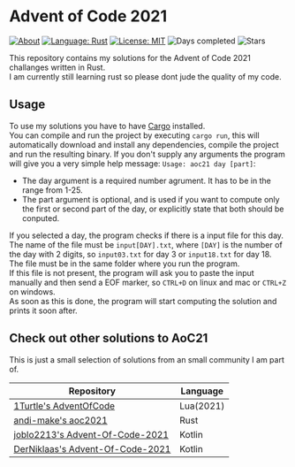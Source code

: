 # Advent of Code 2021

[![About](https://img.shields.io/badge/Advent%20of%20Code-2021-brightgreen)](https://adventofcode.com/2021/about)
[![Language: Rust](https://img.shields.io/badge/Language-Rust-orange.svg)](https://en.wikipedia.org/wiki/Rust_(programming_language))
[![License: MIT](https://img.shields.io/badge/License-MIT-blue.svg)](https://mit-license.org/)
![Days completed](https://img.shields.io/badge/Days%20completed-3.5-red)
![Stars](https://img.shields.io/badge/Stars-7-yellow)

This repository contains my solutions for the Advent of Code 2021 challanges written in Rust.  
I am currently still learning rust so please dont jude the quality of my code.

## Usage

To use my solutions you have to have [Cargo](https://www.rust-lang.org/learn/get-started) installed.  
You can compile and run the project by executing `cargo run`, this will automatically download and install any dependencies, compile the project and run the resulting binary. If you don't supply any arguments the program will give you a very simple help message: `Usage: aoc21 day [part]`:

- The day argument is a required number agrument. It has to be in the range from 1-25.
- The part argument is optional, and is used if you want to compute only the first or second part of the day, or explicitly state that both should be conputed.

If you selected a day, the program checks if there is a input file for this day. The name of the file must be `input[DAY].txt`, where `[DAY]` is the number of the day with 2 digits, so `input03.txt` for day 3 or `input18.txt` for day 18. The file must be in the same folder where you run the program.  
If this file is not present, the program will ask you to paste the input manually and then send a EOF marker, so `CTRL+D` on linux and mac or `CTRL+Z` on windows.  
As soon as this is done, the program will start computing the solution and prints it soon after.

## Check out other solutions to AoC21

This is just a small selection of solutions from an small community I am part of.

| Repository                                                                            | Language  |
|---------------------------------------------------------------------------------------|-----------|
| [1Turtle's AdventOfCode](https://github.com/1Turtle/AdventOfCode)                     | Lua(2021) |
| [andi-make's aoc2021](https://github.com/andi-makes/aoc2021)                          | Rust      |
| [joblo2213's Advent-Of-Code-2021](https://github.com/joblo2213/Advent-Of-Code-2021)   | Kotlin    |
| [DerNiklaas's Advent-Of-Code-2021](https://github.com/derNiklaas/Advent-Of-Code-2021) | Kotlin    |
